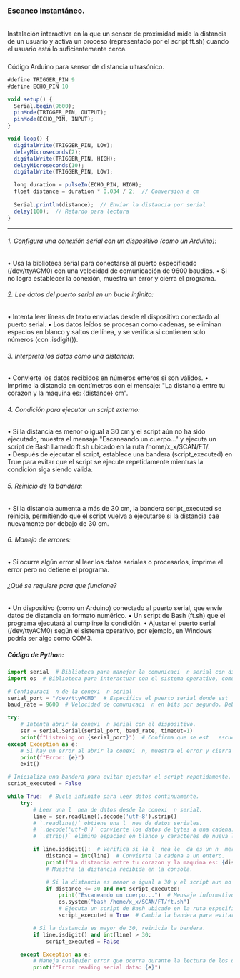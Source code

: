 ### Escaneo instantáneo.
###### 
Instalación interactiva en la que un sensor de proximidad mide la distancia de un usuario y activa un proceso (representado por el script ft.sh) cuando el usuario está lo suficientemente cerca.


##### 
Código Arduino para sensor de distancia ultrasónico.

```js
#define TRIGGER_PIN 9
#define ECHO_PIN 10

void setup() {
  Serial.begin(9600);
  pinMode(TRIGGER_PIN, OUTPUT);
  pinMode(ECHO_PIN, INPUT);
}

void loop() {
  digitalWrite(TRIGGER_PIN, LOW);
  delayMicroseconds(2);
  digitalWrite(TRIGGER_PIN, HIGH);
  delayMicroseconds(10);
  digitalWrite(TRIGGER_PIN, LOW);

  long duration = pulseIn(ECHO_PIN, HIGH);
  float distance = duration * 0.034 / 2;  // Conversión a cm
  
  Serial.println(distance);  // Enviar la distancia por serial
  delay(100);  // Retardo para lectura
}
```

------------------

###### 1.	Configura una conexión serial con un dispositivo (como un Arduino):
•	Usa la biblioteca serial para conectarse al puerto especificado (/dev/ttyACM0) con una velocidad de comunicación de 9600 baudios.
•	Si no logra establecer la conexión, muestra un error y cierra el programa.
###### 2.	Lee datos del puerto serial en un bucle infinito:
•	Intenta leer líneas de texto enviadas desde el dispositivo conectado al puerto serial.
•	Los datos leídos se procesan como cadenas, se eliminan espacios en blanco y saltos de línea, y se verifica si contienen solo números (con .isdigit()).

###### 3.	Interpreta los datos como una distancia:
•	Convierte los datos recibidos en números enteros si son válidos.
•	Imprime la distancia en centímetros con el mensaje:
"La distancia entre tu corazon y la maquina es: {distance} cm".

 ###### 4.	Condición para ejecutar un script externo:
•	Si la distancia es menor o igual a 30 cm y el script aún no ha sido ejecutado, muestra el mensaje "Escaneando un cuerpo..." y ejecuta un script de Bash llamado ft.sh ubicado en la ruta /home/x_x/SCAN/FT/.	
•	Después de ejecutar el script, establece una bandera (script_executed) en True para evitar que el script se ejecute repetidamente mientras la condición siga siendo válida.

 ###### 5.	Reinicio de la bandera:
•	Si la distancia aumenta a más de 30 cm, la bandera script_executed se reinicia, permitiendo que el script vuelva a ejecutarse si la distancia cae nuevamente por debajo de 30 cm.

 ###### 6.	Manejo de errores:
•	Si ocurre algún error al leer los datos seriales o procesarlos, imprime el error pero no detiene el programa.

###### ¿Qué se requiere para que funcione?

•	Un dispositivo (como un Arduino) conectado al puerto serial, que envíe datos de distancia en formato numérico.
•	Un script de Bash (ft.sh) que el programa ejecutará al cumplirse la condición.
•	Ajustar el puerto serial (/dev/ttyACM0) según el sistema operativo, por ejemplo, en Windows podría ser algo como COM3.




##### Código de Python:

```py
import serial  # Biblioteca para manejar la comunicaci  n serial con dispositivos como Arduino.
import os  # Biblioteca para interactuar con el sistema operativo, como ejecutar scripts.

# Configuraci  n de la conexi  n serial
serial_port = "/dev/ttyACM0"  # Especifica el puerto serial donde est   conectado el Arduino. Cambia esto seg  n tu sistema.
baud_rate = 9600  # Velocidad de comunicaci  n en bits por segundo. Debe coincidir con la configuraci  n del Arduino.

try:
    # Intenta abrir la conexi  n serial con el dispositivo.
    ser = serial.Serial(serial_port, baud_rate, timeout=1)  
    print(f"Listening on {serial_port}")  # Confirma que se est   escuchando en el puerto especificado.
except Exception as e:
    # Si hay un error al abrir la conexi  n, muestra el error y cierra el programa.
    print(f"Error: {e}")  
    exit()  

# Inicializa una bandera para evitar ejecutar el script repetidamente.
script_executed = False  

while True:  # Bucle infinito para leer datos continuamente.
    try:
        # Leer una l  nea de datos desde la conexi  n serial.
        line = ser.readline().decode('utf-8').strip()  
        # `.readline()` obtiene una l  nea de datos seriales.
        # `.decode('utf-8')` convierte los datos de bytes a una cadena.
        # `.strip()` elimina espacios en blanco y caracteres de nueva l  nea.

        if line.isdigit():  # Verifica si la l  nea le  da es un n  mero.
            distance = int(line)  # Convierte la cadena a un entero.
            print(f"La distancia entre tu corazon y la maquina es: {distance} cm")  
            # Muestra la distancia recibida en la consola.

            # Si la distancia es menor o igual a 30 y el script aun no ha sido ejecutado:
            if distance <= 30 and not script_executed:
                print("Escaneando un cuerpo...")  # Mensaje informativo.
                os.system("bash /home/x_x/SCAN/FT/ft.sh")
                # Ejecuta un script de Bash ubicado en la ruta especificada.
                script_executed = True  # Cambia la bandera para evitar reejecutar el script.

        # Si la distancia es mayor de 30, reinicia la bandera.
        if line.isdigit() and int(line) > 30:
            script_executed = False  

    except Exception as e:
        # Maneja cualquier error que ocurra durante la lectura de los datos seriales.
        print(f"Error reading serial data: {e}")  
```
